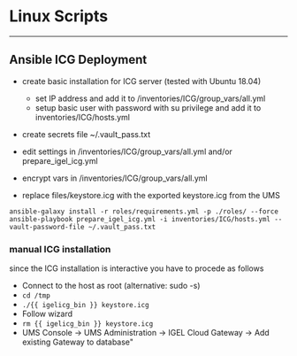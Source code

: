 # Linux Scripts

***
## Ansible ICG Deployment

- create basic installation for ICG server (tested with Ubuntu 18.04)
  -  set IP address and add it to /inventories/ICG/group_vars/all.yml
  -  setup basic user with password with su privilege and add it to inventories/ICG/hosts.yml

- create secrets file ~/.vault_pass.txt
- edit settings in /inventories/ICG/group_vars/all.yml and/or prepare_igel_icg.yml
- encrypt vars in /inventories/ICG/group_vars/all.yml
- replace files/keystore.icg with the exported keystore.icg from the UMS

```
ansible-galaxy install -r roles/requirements.yml -p ./roles/ --force
ansible-playbook prepare_igel_icg.yml -i inventories/ICG/hosts.yml --vault-password-file ~/.vault_pass.txt
```

### manual ICG installation

since the ICG installation is interactive you have to procede as follows

- Connect to the host as root (alternative: sudo -s)
- `cd /tmp`
- `./{{ igelicg_bin }} keystore.icg`
- Follow wizard
- `rm {{ igelicg_bin }} keystore.icg`
- UMS Console -> UMS Administration -> IGEL Cloud Gateway -> Add existing Gateway to database"